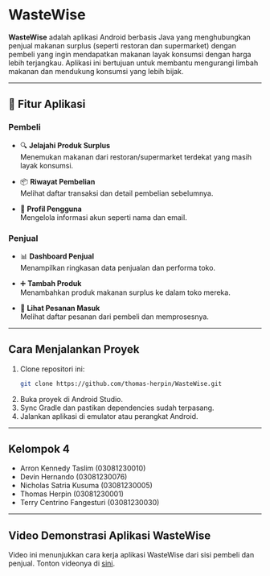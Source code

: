 # WasteWise

**WasteWise** adalah aplikasi Android berbasis Java yang menghubungkan penjual makanan surplus (seperti restoran dan supermarket) dengan pembeli yang ingin mendapatkan makanan layak konsumsi dengan harga lebih terjangkau. Aplikasi ini bertujuan untuk membantu mengurangi limbah makanan dan mendukung konsumsi yang lebih bijak.

---

## 📱 Fitur Aplikasi

### Pembeli
- 🔍 **Jelajahi Produk Surplus**  
  Menemukan makanan dari restoran/supermarket terdekat yang masih layak konsumsi.

- 📦 **Riwayat Pembelian**  
  Melihat daftar transaksi dan detail pembelian sebelumnya.

- 👤 **Profil Pengguna**  
  Mengelola informasi akun seperti nama dan email.

### Penjual
- 📊 **Dashboard Penjual**  
  Menampilkan ringkasan data penjualan dan performa toko.

- ➕ **Tambah Produk**  
  Menambahkan produk makanan surplus ke dalam toko mereka.

- 📃 **Lihat Pesanan Masuk**  
  Melihat daftar pesanan dari pembeli dan memprosesnya.

---

## Cara Menjalankan Proyek
1. Clone repositori ini:
   ```bash
   git clone https://github.com/thomas-herpin/WasteWise.git
   
2. Buka proyek di Android Studio.
3. Sync Gradle dan pastikan dependencies sudah terpasang.
4. Jalankan aplikasi di emulator atau perangkat Android.

---

## Kelompok 4
- Arron Kennedy Taslim (03081230010)
- Devin Hernando (03081230076)
- Nicholas Satria Kusuma (03081230005)
- Thomas Herpin (03081230001)
- Terry Centrino Fangesturi (03081230030)

---

## Video Demonstrasi Aplikasi WasteWise
Video ini menunjukkan cara kerja aplikasi WasteWise dari sisi pembeli dan penjual.
Tonton videonya di [sini](https://bit.ly/VideoDemoWasteWise).

